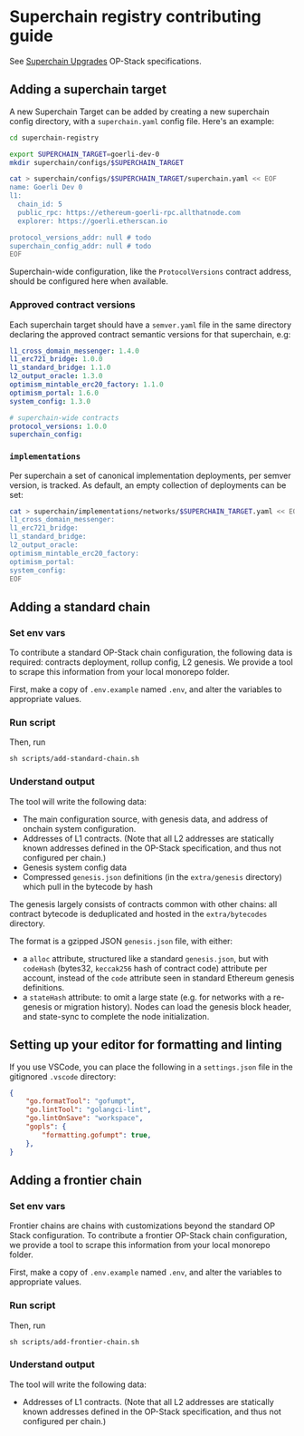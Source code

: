 # Superchain registry contributing guide

See [Superchain Upgrades] OP-Stack specifications.

[Superchain Upgrades]: https://specs.optimism.io/protocol/superchain-upgrades.html

## Adding a superchain target

A new Superchain Target can be added by creating a new superchain config directory,
with a `superchain.yaml` config file. Here's an example:

```bash
cd superchain-registry

export SUPERCHAIN_TARGET=goerli-dev-0
mkdir superchain/configs/$SUPERCHAIN_TARGET

cat > superchain/configs/$SUPERCHAIN_TARGET/superchain.yaml << EOF
name: Goerli Dev 0
l1:
  chain_id: 5
  public_rpc: https://ethereum-goerli-rpc.allthatnode.com
  explorer: https://goerli.etherscan.io

protocol_versions_addr: null # todo
superchain_config_addr: null # todo
EOF
```
Superchain-wide configuration, like the `ProtocolVersions` contract address, should be configured here when available.

### Approved contract versions
Each superchain target should have a `semver.yaml` file in the same directory declaring the approved contract semantic versions for that superchain, e.g:
```yaml
l1_cross_domain_messenger: 1.4.0
l1_erc721_bridge: 1.0.0
l1_standard_bridge: 1.1.0
l2_output_oracle: 1.3.0
optimism_mintable_erc20_factory: 1.1.0
optimism_portal: 1.6.0
system_config: 1.3.0

# superchain-wide contracts
protocol_versions: 1.0.0
superchain_config:
```

### `implementations`

Per superchain a set of canonical implementation deployments, per semver version, is tracked.
As default, an empty collection of deployments can be set:
```bash
cat > superchain/implementations/networks/$SUPERCHAIN_TARGET.yaml << EOF
l1_cross_domain_messenger:
l1_erc721_bridge:
l1_standard_bridge:
l2_output_oracle:
optimism_mintable_erc20_factory:
optimism_portal:
system_config:
EOF
```

## Adding a standard chain

### Set env vars

To contribute a standard OP-Stack chain configuration, the following data is required: contracts deployment, rollup config, L2 genesis. We provide a tool to scrape this information from your local monorepo folder.

First, make a copy of `.env.example` named `.env`, and alter the variables to appropriate values.

### Run script
Then, run

```shell
sh scripts/add-standard-chain.sh
```

### Understand output
The tool will write the following data:
- The main configuration source, with genesis data, and address of onchain system configuration.
- Addresses of L1 contracts. (Note that all L2 addresses are statically known addresses defined in the OP-Stack specification, and thus not configured per chain.)
- Genesis system config data
- Compressed `genesis.json` definitions (in the `extra/genesis` directory) which pull in the bytecode by hash

The genesis largely consists of contracts common with other chains:
all contract bytecode is deduplicated and hosted in the `extra/bytecodes` directory.

The format is a gzipped JSON `genesis.json` file, with either:
- a `alloc` attribute, structured like a standard `genesis.json`,
  but with `codeHash` (bytes32, `keccak256` hash of contract code) attribute per account,
  instead of the `code` attribute seen in standard Ethereum genesis definitions.
- a `stateHash` attribute: to omit a large state (e.g. for networks with a re-genesis or migration history).
  Nodes can load the genesis block header, and state-sync to complete the node initialization.


## Setting up your editor for formatting and linting
If you use VSCode, you can place the following in a `settings.json` file in the gitignored `.vscode` directory:

```json
{
    "go.formatTool": "gofumpt",
    "go.lintTool": "golangci-lint",
    "go.lintOnSave": "workspace",
    "gopls": {
        "formatting.gofumpt": true,
    },
}
```

## Adding a frontier chain

### Set env vars

Frontier chains are chains with customizations beyond the standard OP
Stack configuration. To contribute a frontier OP-Stack chain
configuration, we provide a tool to scrape this information from your
local monorepo folder.

First, make a copy of `.env.example` named `.env`, and alter the variables to appropriate values.

### Run script
Then, run

```shell
sh scripts/add-frontier-chain.sh
```

### Understand output
The tool will write the following data:
- Addresses of L1 contracts. (Note that all L2 addresses are statically known addresses defined in the OP-Stack specification, and thus not configured per chain.)
